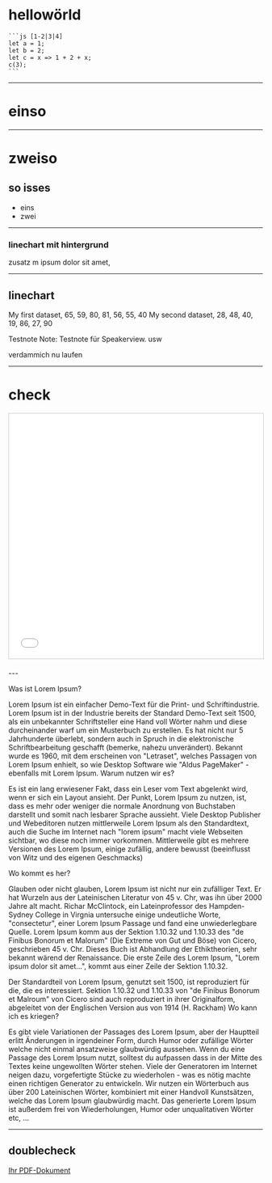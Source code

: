 # hellowörld
    ```js [1-2|3|4]
    let a = 1;
    let b = 2;
    let c = x => 1 + 2 + x;
    c(3);
    ```
---

# einso <!-- .slide: data-background-image="https://images.unsplash.com/photo-1465146344425-f00d5f5c8f07?ixlib=rb-1.2.1&ixid=eyJhcHBfaWQiOjEyMDd9&auto=format&fit=crop&w=1355&q=80" data-background-size="cover" data-background-position="center" data-background-opacity="0.5" -->

---

# zweiso
## so isses

- eins <!-- .element: class="fragment" data-fragment-index="1" -->
- zwei <!-- .element: class="fragment" data-fragment-index="2" -->

---

### linechart mit hintergrund
<canvas data-chart="line">
<!--
{
 "data": {
  "labels": ["January"," February"," March"," April"," May"," June"," July"],
  "datasets": [
   {
    "data":[65,59,80,81,56,55,40],
    "label":"My first dataset","backgroundColor":"rgba(20,220,220,.8)"
   },
   {
    "data":[28,48,40,19,86,27,90],
    "label":"My second dataset","backgroundColor":"rgba(220,120,120,.8)"
   }
  ]
 },
 "options": { "responsive": "true" }
}
-->
</canvas>
zusatz m ipsum dolor sit amet, 

___

## linechart
<canvas class="stretch" data-chart="line">
My first dataset, 65, 59, 80, 81, 56, 55, 40
<!-- This is a comment that will be ignored -->
My second dataset, 28, 48, 40, 19, 86, 27, 90
<!--
{
 "data" : {
  "labels" : ["Enero", "Febrero", "Marzo", "Avril", "Mayo", "Junio", "Julio"],
  "datasets" : [{ "borderColor": "#0f0", "borderDash": ["5","10"] }, { "borderColor": "#0ff" } ]
 }
}
-->
</canvas>

Testnote
Note:
Testnote für Speakerview.
usw

verdammich nu laufen

___

# check
<iframe src="//www.slideshare.net/slideshow/embed_code/key/Fr6pVEwNbfy8Lc" width="595" height="485" frameborder="0" marginwidth="0" marginheight="0" scrolling="no" style="border:1px solid #CCC; border-width:1px; margin-bottom:5px; max-width: 100%;" allowfullscreen> </iframe> 
    
--- <!-- .slide: section class="scrollable" --> 

Was ist Lorem Ipsum? 

Lorem Ipsum ist ein einfacher Demo-Text für die Print- und Schriftindustrie. Lorem Ipsum ist in der Industrie bereits der Standard Demo-Text seit 1500, als ein unbekannter Schriftsteller eine Hand voll Wörter nahm und diese durcheinander warf um ein Musterbuch zu erstellen. Es hat nicht nur 5 Jahrhunderte überlebt, sondern auch in Spruch in die elektronische Schriftbearbeitung geschafft (bemerke, nahezu unverändert). Bekannt wurde es 1960, mit dem erscheinen von "Letraset", welches Passagen von Lorem Ipsum enhielt, so wie Desktop Software wie "Aldus PageMaker" - ebenfalls mit Lorem Ipsum.
Warum nutzen wir es?

Es ist ein lang erwiesener Fakt, dass ein Leser vom Text abgelenkt wird, wenn er sich ein Layout ansieht. Der Punkt, Lorem Ipsum zu nutzen, ist, dass es mehr oder weniger die normale Anordnung von Buchstaben darstellt und somit nach lesbarer Sprache aussieht. Viele Desktop Publisher und Webeditoren nutzen mittlerweile Lorem Ipsum als den Standardtext, auch die Suche im Internet nach "lorem ipsum" macht viele Webseiten sichtbar, wo diese noch immer vorkommen. Mittlerweile gibt es mehrere Versionen des Lorem Ipsum, einige zufällig, andere bewusst (beeinflusst von Witz und des eigenen Geschmacks)

Wo kommt es her?

Glauben oder nicht glauben, Lorem Ipsum ist nicht nur ein zufälliger Text. Er hat Wurzeln aus der Lateinischen Literatur von 45 v. Chr, was ihn über 2000 Jahre alt macht. Richar McClintock, ein Lateinprofessor des Hampden-Sydney College in Virgnia untersuche einige undeutliche Worte, "consectetur", einer Lorem Ipsum Passage und fand eine unwiederlegbare Quelle. Lorem Ipsum komm aus der Sektion 1.10.32 und 1.10.33 des "de Finibus Bonorum et Malorum" (Die Extreme von Gut und Böse) von Cicero, geschrieben 45 v. Chr. Dieses Buch ist Abhandlung der Ethiktheorien, sehr bekannt wärend der Renaissance. Die erste Zeile des Lorem Ipsum, "Lorem ipsum dolor sit amet...", kommt aus einer Zeile der Sektion 1.10.32.

Der Standardteil von Lorem Ipsum, genutzt seit 1500, ist reproduziert für die, die es interessiert. Sektion 1.10.32 und 1.10.33 von "de Finibus Bonorum et Malroum" von Cicero sind auch reproduziert in ihrer Originalform, abgeleitet von der Englischen Version aus von 1914 (H. Rackham)
Wo kann ich es kriegen?

Es gibt viele Variationen der Passages des Lorem Ipsum, aber der Hauptteil erlitt Änderungen in irgendeiner Form, durch Humor oder zufällige Wörter welche nicht einmal ansatzweise glaubwürdig aussehen. Wenn du eine Passage des Lorem Ipsum nutzt, solltest du aufpassen dass in der Mitte des Textes keine ungewollten Wörter stehen. Viele der Generatoren im Internet neigen dazu, vorgefertigte Stücke zu wiederholen - was es nötig machte einen richtigen Generator zu entwickeln. Wir nutzen ein Wörterbuch aus über 200 Lateinischen Wörter, kombiniert mit einer Handvoll Kunstsätzen, welche das Lorem Ipsum glaubwürdig macht. Das generierte Lorem Ipsum ist außerdem frei von Wiederholungen, Humor oder unqualitativen Wörter etc, ...

---

## doublecheck
<a href="/Users/oraum/Downloads/liste-der-anspruchsberechtigten-berufe-gueltig-27-04-2020.pdf">Ihr PDF-Dokument</a>
